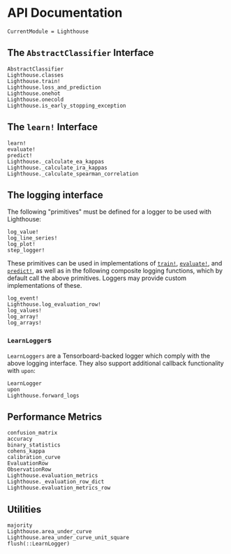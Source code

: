 # API Documentation

```@meta
CurrentModule = Lighthouse
```

## The `AbstractClassifier` Interface

```@docs
AbstractClassifier
Lighthouse.classes
Lighthouse.train!
Lighthouse.loss_and_prediction
Lighthouse.onehot
Lighthouse.onecold
Lighthouse.is_early_stopping_exception
```

## The `learn!` Interface

```@docs
learn!
evaluate!
predict!
Lighthouse._calculate_ea_kappas
Lighthouse._calculate_ira_kappas
Lighthouse._calculate_spearman_correlation
```

## The logging interface

The following "primitives" must be defined for a logger to be used with Lighthouse:

```@docs
log_value!
log_line_series!
log_plot!
step_logger!
```

These primitives can be used in implementations of [`train!`](@ref), [`evaluate!`](@ref), and [`predict!`](@ref), as well as in the following composite logging functions, which by default call the above primitives. Loggers may provide custom implementations of these.

```@docs
log_event!
Lighthouse.log_evaluation_row!
log_values!
log_array!
log_arrays!
```

### `LearnLogger`s

`LearnLoggers` are a Tensorboard-backed logger which comply with the above logging interface. They also support additional callback functionality with `upon`:

```@docs
LearnLogger
upon
Lighthouse.forward_logs
```

## Performance Metrics

```@docs
confusion_matrix
accuracy
binary_statistics
cohens_kappa
calibration_curve
EvaluationRow
ObservationRow
Lighthouse.evaluation_metrics
Lighthouse._evaluation_row_dict
Lighthouse.evaluation_metrics_row
```

## Utilities

```@docs
majority
Lighthouse.area_under_curve
Lighthouse.area_under_curve_unit_square
flush(::LearnLogger)
```
